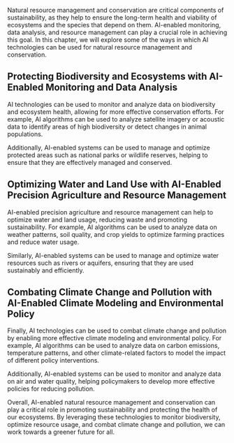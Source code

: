 
Natural resource management and conservation are critical components of sustainability, as they help to ensure the long-term health and viability of ecosystems and the species that depend on them. AI-enabled monitoring, data analysis, and resource management can play a crucial role in achieving this goal. In this chapter, we will explore some of the ways in which AI technologies can be used for natural resource management and conservation.

Protecting Biodiversity and Ecosystems with AI-Enabled Monitoring and Data Analysis
-----------------------------------------------------------------------------------

AI technologies can be used to monitor and analyze data on biodiversity and ecosystem health, allowing for more effective conservation efforts. For example, AI algorithms can be used to analyze satellite imagery or acoustic data to identify areas of high biodiversity or detect changes in animal populations.

Additionally, AI-enabled systems can be used to manage and optimize protected areas such as national parks or wildlife reserves, helping to ensure that they are effectively managed and conserved.

Optimizing Water and Land Use with AI-Enabled Precision Agriculture and Resource Management
-------------------------------------------------------------------------------------------

AI-enabled precision agriculture and resource management can help to optimize water and land usage, reducing waste and promoting sustainability. For example, AI algorithms can be used to analyze data on weather patterns, soil quality, and crop yields to optimize farming practices and reduce water usage.

Similarly, AI-enabled systems can be used to manage and optimize water resources such as rivers or aquifers, ensuring that they are used sustainably and efficiently.

Combating Climate Change and Pollution with AI-Enabled Climate Modeling and Environmental Policy
------------------------------------------------------------------------------------------------

Finally, AI technologies can be used to combat climate change and pollution by enabling more effective climate modeling and environmental policy. For example, AI algorithms can be used to analyze data on carbon emissions, temperature patterns, and other climate-related factors to model the impact of different policy interventions.

Additionally, AI-enabled systems can be used to monitor and analyze data on air and water quality, helping policymakers to develop more effective policies for reducing pollution.

Overall, AI-enabled natural resource management and conservation can play a critical role in promoting sustainability and protecting the health of our ecosystems. By leveraging these technologies to monitor biodiversity, optimize resource usage, and combat climate change and pollution, we can work towards a greener future for all.
